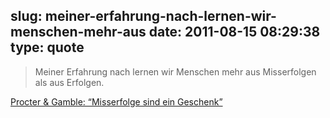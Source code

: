 slug: meiner-erfahrung-nach-lernen-wir-menschen-mehr-aus
date: 2011-08-15 08:29:38
type: quote
---

> Meiner Erfahrung nach lernen wir Menschen mehr aus Misserfolgen als aus Erfolgen.

[Procter & Gamble: “Misserfolge sind ein Geschenk”](http://www.harvardbusinessmanager.de/heft/artikel/a-764498.html)
